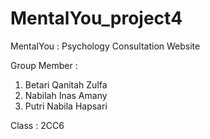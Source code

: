 # MentalYou_project4

MentalYou : Psychology Consultation Website

Group Member :
1. Betari Qanitah Zulfa
2. Nabilah Inas Amany
3. Putri Nabila Hapsari

Class : 2CC6
